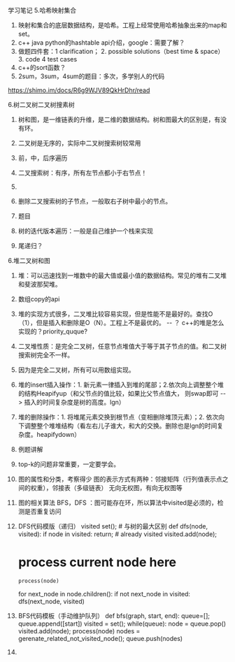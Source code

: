 学习笔记
5.哈希映射集合
1. 映射和集合的底层数据结构，是哈希。工程上经常使用哈希抽象出来的map和set。
2. c++ java python的hashtable api介绍，google：需要了解？ 
3. 做题四件套：1 clarification； 2. possible solutions（best time & space）3. code 4 test cases
4. c++的sort函数？
5. 2sum，3sum，4sum的题目：多次，多学别人的代码



https://shimo.im/docs/R6g9WJV89QkHrDhr/read


6.树二叉树二叉树搜素树
1. 树和图，是一维链表的升维，是二维的数据结构。树和图最大的区别是，有没有环。
2. 二叉树是无序的，实际中二叉树搜索树较常用
3. 前，中，后序遍历
4. 二叉搜索树：有序，所有左节点都小于右节点！
5.  
6. 删除二叉搜索树的子节点，一般取右子树中最小的节点。
7. 题目

8. 树的迭代版本遍历：一般是自己维护一个栈来实现
9. 尾递归？



6.堆二叉树和图
1. 堆：可以迅速找到一堆数中的最大值或最小值的数据结构。常见的堆有二叉堆和斐波那契堆。
2. 数组copy的api
3. 堆的实现方式很多，二叉堆比较容易实现，但是性能不是最好的。查找O（1），但是插入和删除是O（N）。工程上不是最优的。 -- ？ c++的堆是怎么实现的？priority_quque?
4. 二叉堆性质：是完全二叉树，任意节点堆值大于等于其子节点的值。和二叉树搜索树完全不一样。
5. 因为是完全二叉树，所有可以用数组实现。

6. 堆的insert插入操作：1. 新元素一律插入到堆的尾部；2.依次向上调整整个堆的结构Heapifyup（和父节点的值比较，如果比父节点值大， 则swap即可  --> 插入的时间复杂度是树的高度。lgn）
7. 堆的删除操作：1. 将堆尾元素交换到根节点（变相删除堆顶元素）；2. 依次向下调整整个堆堆结构（看左右儿子谁大，和大的交换。删除也是lgn的时间复杂度。heapifydown）
8. 例题讲解

9. top-k的问题非常重要，一定要学会。
10. 图的属性和分类，考察得少
图的表示方式有两种：邻接矩阵（行列值表示点之间的权重），邻接表（多级链表）
无向无权图，有向无权图等
11. 图的相关算法
BFS，DFS ：图可能存在环，所以算法中visited是必须的，检测是否重复访问

12. DFS代码模版（递归）
visited set();   # 与树的最大区别
def dfs(node, visited):
      if node in visited:
            return;    # already visited
      visited.add(node);
       # process current node here
        process(node)
      for next_node in node.children():
             if not next_node in visited:
                       dfs(next_node, visited)
   
13. BFS代码模板（手动维护队列）
def bfs(graph, start, end):
       queue=[];
       queue.append([start])
      visited = set();
      while(queue):
             node = queue.pop()
             visited.add(node);
             process(node)
             nodes = gerenate_related_not_visited_node();
             queue.push(nodes)             
14. 


